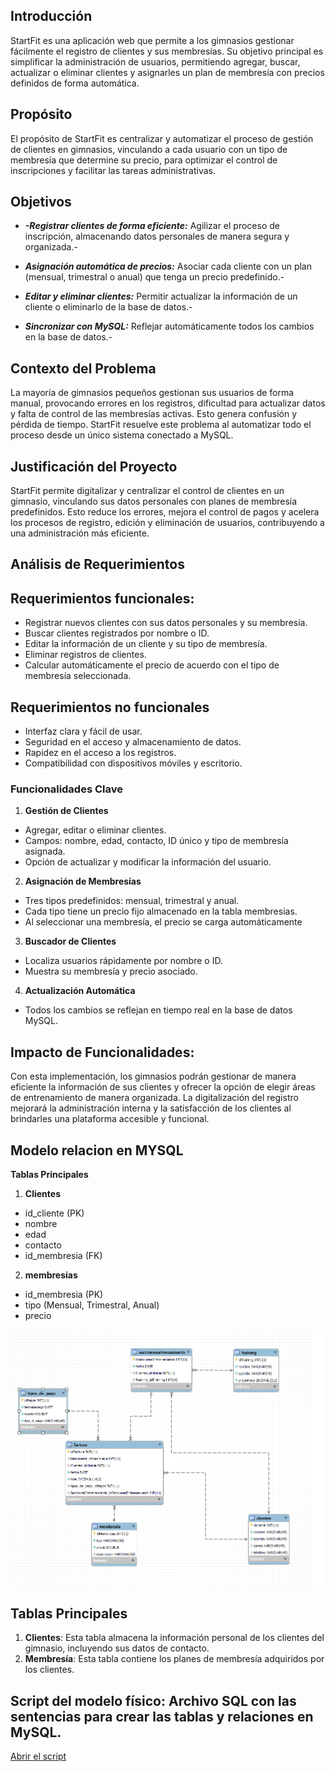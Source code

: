 ## Introducción
StartFit es una aplicación web que permite a los gimnasios gestionar fácilmente el registro de clientes y sus membresías. Su objetivo principal es simplificar la administración de usuarios, permitiendo agregar, buscar, actualizar o eliminar clientes y asignarles un plan de membresía con precios definidos de forma automática.

## Propósito
El propósito de StartFit es centralizar y automatizar el proceso de gestión de clientes en gimnasios, vinculando a cada usuario con un tipo de membresía que determine su precio, para optimizar el control de inscripciones y facilitar las tareas administrativas.

## Objetivos

- ***-Registrar clientes de forma eficiente:*** Agilizar el proceso de inscripción, almacenando datos personales de manera segura y organizada.-

- ***Asignación automática de precios:*** Asociar cada cliente con un plan (mensual, trimestral o anual) que tenga un precio predefinido.-

- ***Editar y eliminar clientes:*** Permitir actualizar la información de un cliente o eliminarlo de la base de datos.-
  
- ***Sincronizar con MySQL:*** Reflejar automáticamente todos los cambios en la base de datos.- 


## Contexto del Problema
La mayoría de gimnasios pequeños gestionan sus usuarios de forma manual, provocando errores en los registros, dificultad para actualizar datos y falta de control de las membresías activas. Esto genera confusión y pérdida de tiempo. StartFit resuelve este problema al automatizar todo el proceso desde un único sistema conectado a MySQL.

## Justificación del Proyecto
StartFit permite digitalizar y centralizar el control de clientes en un gimnasio, vinculando sus datos personales con planes de membresía predefinidos. Esto reduce los errores, mejora el control de pagos y acelera los procesos de registro, edición y eliminación de usuarios, contribuyendo a una administración más eficiente.

## Análisis de Requerimientos
## Requerimientos funcionales:
- Registrar nuevos clientes con sus datos personales y su membresía.
- Buscar clientes registrados por nombre o ID.
- Editar la información de un cliente y su tipo de membresía.
- Eliminar registros de clientes.
- Calcular automáticamente el precio de acuerdo con el tipo de membresía seleccionada.
## Requerimientos no funcionales
- Interfaz clara y fácil de usar.
- Seguridad en el acceso y almacenamiento de datos.
- Rapidez en el acceso a los registros.
- Compatibilidad con dispositivos móviles y escritorio.
### Funcionalidades Clave

1. **Gestión de Clientes**  
- Agregar, editar o eliminar clientes.
- Campos: nombre, edad, contacto, ID único y tipo de membresía asignada.
- Opción de actualizar y modificar la información del usuario.
2. **Asignación de Membresías**
- Tres tipos predefinidos: mensual, trimestral y anual.
- Cada tipo tiene un precio fijo almacenado en la tabla membresias.
- Al seleccionar una membresía, el precio se carga automáticamente

3. **Buscador de Clientes**  
- Localiza usuarios rápidamente por nombre o ID.
- Muestra su membresía y precio asociado.

4. **Actualización Automática**  
  - Todos los cambios se reflejan en tiempo real en la base de datos MySQL.
## Impacto de Funcionalidades:
Con esta implementación, los gimnasios podrán gestionar de manera eficiente la información de sus clientes y ofrecer la opción de elegir áreas de entrenamiento de manera organizada. La digitalización del registro mejorará la administración interna y la satisfacción de los clientes al brindarles una plataforma accesible y funcional.

## Modelo relacion en MYSQL
**Tablas Principales**
1. **Clientes**
- id_cliente (PK)
- nombre
- edad
- contacto
- id_membresia (FK)
2. **membresias**
-  id_membresia (PK)
-  tipo (Mensual, Trimestral, Anual)
-  precio

![image](https://github.com/luxmzl/appGymHub/blob/main/examen.PNG)

## Tablas Principales
1. **Clientes**: Esta tabla almacena la información personal de los clientes del gimnasio, incluyendo sus datos de contacto.
2. **Membresía**: Esta tabla contiene los planes de membresía adquiridos por los clientes.

## Script del modelo físico: Archivo SQL con las sentencias para crear las tablas y relaciones en MySQL. 
[Abrir el script](https://github.com/luxmzl/appGymHub/blob/main/EXAMEN%20ABP%20GYMHUB%20(1).sql)






